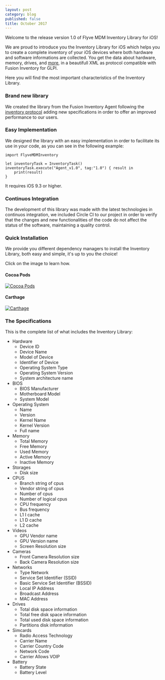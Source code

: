 ```yaml
---
layout: post
category: blog
published: false
title: October 2017
---
```

Welcome to the release version 1.0 of Flyve MDM Inventory Library for iOS!

We are proud to introduce you the Inventory Library for iOS which helps you to create a complete inventory of your iOS devices where both hardware and software informations are collected. You get the data about hardware, memory, drives, and [more](#the-specifications), in a beautifull XML as protocol compatible with Fusion Inventory for GLPI. 

Here you will find the most important characteristics of the Inventory Library.

### Brand new library

We created the library from the Fusion Inventory Agent following the [inventory protocol](http://fusioninventory.org/documentation/dev/spec/protocol/inventory.html "More information of Fusion Inventory") adding new specifications in order to offer an improved performance to our users.

### Easy Implementation

We designed the library with an easy implementation in order to facilitate its use in your code, as you can see in the following example:

```
import FlyveMDMInventory

let inventoryTask = InventoryTask()
inventoryTask.execute("Agent_v1.0", tag:"1.0") { result in
    print(result)
}
```
It requires iOS 9.3 or higher.

### Continuos Integration

The development of this library was made with the latest technologies in continuos integration, we included Circle CI to our project in order to verify that the changes and new functionalities of the code do not affect the status of the software, maintaining a quality control.

### Quick Installation

We provide you different dependency managers to install the Inventory Library, both easy and simple, it's up to you the choice!

Click on the image to learn how.

#### Cocoa Pods 

[![Cocoa Pods](http://flyve.org/flyve-mdm-ios-inventory/images/CocoaPods.png)](http://flyve.org/flyve-mdm-ios-inventory/ "Follow the link and see Installation")

#### Carthage

[![Carthage](http://flyve.org/flyve-mdm-ios-inventory/images/carthage.png)](http://flyve.org/flyve-mdm-ios-inventory/ "Follow the link and see Installation")

### The Specifications

This is the complete list of what includes the Inventory Library:

- Hardware
    - Device ID
    - Device Name 
    - Model of Device 
    - Identifier of Device 
    - Operating System Type 
    - Operating System Version
    - System architecture name
- BIOS
    - BIOS Manufacturer
    - Motherboard Model
    - System Model
- Operating System
    - Name
    - Version
    - Kernel Name
    - Kernel Version
    - Full name
- Memory
    - Total Memory
    - Free Memory 
    - Used Memory 
    - Active Memory 
    - Inactive Memory
- Storages
    - Disk size
- CPUS
    - Branch string of cpus 
    - Vendor string of cpus 
    - Number of cpus 
    - Number of logical cpus 
    - CPU frequency 
    - Bus frequency 
    - L1 I cache 
    - L1 D cache 
    - L2 cache
- Videos
    - GPU Vendor name 
    - GPU Version name 
    - Screen Resolution size
- Cameras
    - Front Camera Resolution size 
    - Back Camera Resolution size
- Networks
    - Type Network 
    - Service Set Identifier (SSID) 
    - Basic Service Set Identifier (BSSID) 
    - Local IP Address 
    - Broadcast Address
    - MAC Address
-  Drives
    - Total disk space information 
    - Total free disk space information 
    - Total used disk space information 
    - Partitions disk information
- Simcards
    - Radio Access Technology 
    - Carrier Name 
    - Carrier Country Code 
    - Network Code 
    - Carrier Allows VOIP
- Battery
    - Battery State 
    - Battery Level
